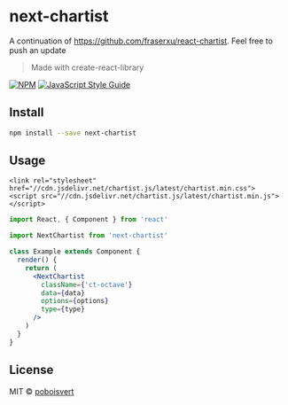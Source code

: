 # next-chartist

A continuation of https://github.com/fraserxu/react-chartist. Feel free to push an update

> Made with create-react-library

[![NPM](https://img.shields.io/npm/v/next-chartist.svg)](https://www.npmjs.com/package/next-chartist) [![JavaScript Style Guide](https://img.shields.io/badge/code_style-standard-brightgreen.svg)](https://standardjs.com)

## Install

```bash
npm install --save next-chartist
```

## Usage

```
<link rel="stylesheet" href="//cdn.jsdelivr.net/chartist.js/latest/chartist.min.css">
<script src="//cdn.jsdelivr.net/chartist.js/latest/chartist.min.js"></script>
```

```jsx
import React, { Component } from 'react'

import NextChartist from 'next-chartist'

class Example extends Component {
  render() {
    return (
      <NextChartist
        className={'ct-octave'}
        data={data}
        options={options}
        type={type}
      />
    )
  }
}
```

## License

MIT © [poboisvert](https://github.com/poboisvert)
